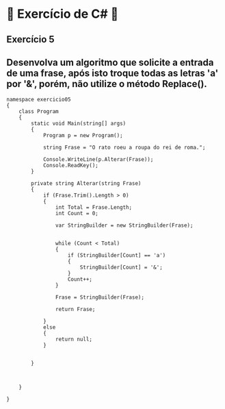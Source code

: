 # :book: Exercício de C# :book:
## Exercício 5
## Desenvolva um algoritmo que solicite a entrada de uma frase, após isto troque todas as letras 'a' por '&', porém, não utilize o método Replace().
```
namespace exercicio05
{
    class Program
    {
        static void Main(string[] args)
        {
            Program p = new Program();

            string Frase = "O rato roeu a roupa do rei de roma.";

            Console.WriteLine(p.Alterar(Frase));
            Console.ReadKey();
        }

        private string Alterar(string Frase)
        {
            if (Frase.Trim().Length > 0)
            {
                int Total = Frase.Length;
                int Count = 0;
                
                var StringBuilder = new StringBuilder(Frase);


                while (Count < Total)
                {
                    if (StringBuilder[Count] == 'a')
                    {
                        StringBuilder[Count] = '&';
                    }
                    Count++;
                }

                Frase = StringBuilder(Frase);

                return Frase;

            }
            else
            {
                return null;
            }


        }



    }
    
}
```
